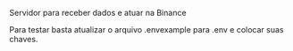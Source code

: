 Servidor para receber dados e atuar na Binance

Para testar basta atualizar o arquivo .envexample para .env e colocar suas chaves.
